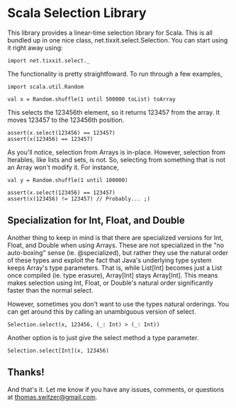 Scala Selection Library
=======================

This library provides a linear-time selection library for Scala. This is all
bundled up in one nice class, net.tixxit.select.Selection. You can start
using it right away using:

	import net.tixxit.select._

The functionality is pretty straightfoward. To run through a few examples,

	import scala.util.Random
	
	val x = Random.shuffle(1 until 500000 toList) toArray

This selects the 123456th element, so it returns 123457 from the array. It
moves 123457 to the 123456th position.

	assert(x.select(123456) == 123457)
	assert(x(123456) == 123457)

As you'll notice, selection from Arrays is in-place. However, selection from
Iterables, like lists and sets, is not. So, selecting from something that is
not an Array won't modify it. For instance,

	val y = Random.shuffle(1 until 100000)

	assert(x.select(123456) == 123457)
	assert(x(123456) != 123457)	// Probably... ;)

Specialization for Int, Float, and Double
-----------------------------------------

Another thing to keep in mind is that there are specialized versions for Int,
Float, and Double when using Arrays. These are not specialized in the "no
auto-boxing" sense (ie. @specialized), but rather they use the natural order
of these types and exploit the fact that Java's underlying type system keeps
Array's type parameters. That is, while List[Int] becomes just a List once
compiled (ie. type erasure), Array[Int] stays Array[Int]. This means makes
selection using Int, Float, or Double's natural order significantly faster
than the normal select.

However, sometimes you don't want to use the types natural orderings. You can
get around this by calling an unambiguous version of select.

	Selection.select(x, 123456, (_: Int) > (_: Int))

Another option is to just give the select method a type parameter.

	Selection.select[Int](x, 123456)

Thanks!
-------

And that's it. Let me know if you have any issues, comments, or questions
at thomas.switzer@gmail.com.
